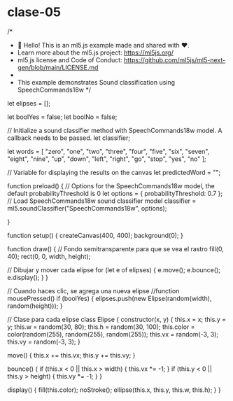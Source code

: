 # clase-05



/*
 * 👋 Hello! This is an ml5.js example made and shared with ❤️.
 * Learn more about the ml5.js project: https://ml5js.org/
 * ml5.js license and Code of Conduct: https://github.com/ml5js/ml5-next-gen/blob/main/LICENSE.md
 *
 * This example demonstrates Sound classification using SpeechCommands18w
 */


let elipses = [];

let boolYes = false;
let boolNo = false;

// Initialize a sound classifier method with SpeechCommands18w model. A callback needs to be passed.
let classifier;

let words = [
  "zero", "one", "two", "three", "four", "five", "six", "seven", "eight", "nine",
  "up", "down", "left", "right", "go", "stop", "yes", "no"
];

// Variable for displaying the results on the canvas
let predictedWord = "";

function preload() {
  // Options for the SpeechCommands18w model, the default probabilityThreshold is 0
  let options = { probabilityThreshold: 0.7 };
  // Load SpeechCommands18w sound classifier model
  classifier = ml5.soundClassifier("SpeechCommands18w", options);
  
}
  
function setup() {
  createCanvas(400, 400);
  background(0);
}

function draw() {
  // Fondo semitransparente para que se vea el rastro
  fill(0, 40);
  rect(0, 0, width, height);

  // Dibujar y mover cada elipse
  for (let e of elipses) {
    e.move();
    e.bounce();
    e.display();
  }
}

// Cuando haces clic, se agrega una nueva elipse
//function mousePressed() 
 if (boolYes) {
  elipses.push(new Elipse(random(width), random(height)));
}

// Clase para cada elipse
class Elipse {
  constructor(x, y) {
    this.x = x;
    this.y = y;
    this.w = random(30, 80);
    this.h = random(30, 100);
    this.color = color(random(255), random(255), random(255));
    this.vx = random(-3, 3);
    this.vy = random(-3, 3);
  }

  move() {
    this.x += this.vx;
    this.y += this.vy;
  }

  bounce() {
    if (this.x < 0 || this.x > width) {
      this.vx *= -1;
    }
    if (this.y < 0 || this.y > height) {
      this.vy *= -1;
    }
  }

  display() {
    fill(this.color);
    noStroke();
    ellipse(this.x, this.y, this.w, this.h);
  }
}
